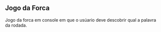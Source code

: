 ## Jogo da Forca 

Jogo da forca em console em que o usúario deve descobrir qual a palavra da rodada.
